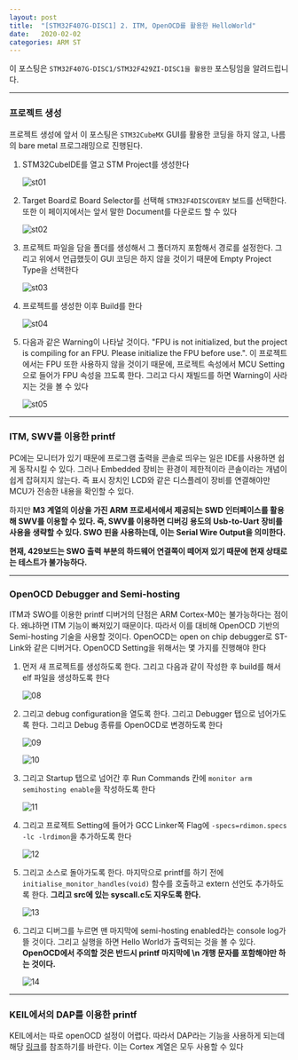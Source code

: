 ```yaml
---
layout: post
title:  "[STM32F407G-DISC1] 2. ITM, OpenOCD를 활용한 HelloWorld"
date:   2020-02-02
categories: ARM ST
---
```


이 포스팅은 `STM32F407G-DISC1/STM32F429ZI-DISC1을 활용한` 포스팅임을 알려드립니다.

---
### 프로젝트 생성

프로젝트 생성에 앞서 이 포스팅은 `STM32CubeMX` GUI를 활용한 코딩을 하지 않고, 나름의 bare metal 프로그래밍으로 진행된다.

1. STM32CubelDE를 열고 STM Project를 생성한다

    ![st01](https://drive.google.com/uc?id=1J6w3ofjmqGbTHVimAvZFDe9nUlIkvGkm)

2. Target Board로 Board Selector를 선택해 `STM32F4DISCOVERY` 보드를 선택한다. 또한 이 페이지에서는 앞서 말한 Document를 다운로드 할 수 있다

    ![st02](https://drive.google.com/uc?id=1mtT0HP-RmEaiE1Gu1JKrRqe-GLZZ_pNK)

3. 프로젝트 파일을 담을 폴더를 생성해서 그 폴더까지 포함해서 경로를 설정한다. 그리고 위에서 언급했듯이 GUI 코딩은 하지 않을 것이기 때문에 Empty Project Type을 선택한다

    ![st03](https://drive.google.com/uc?id=1TSgy3gSrSWeAU4wcvt8vBlV9TGFts1eL)

4. 프로젝트를 생성한 이후 Build를 한다

    ![st04](https://drive.google.com/uc?id=1qcciZ4l3JodjmaU5UybMYrt-O5x6nJr_)

5. 다음과 같은 Warning이 나타날 것이다. "FPU is not initialized, but the project is compiling for an FPU. Please initialize the FPU before use.". 이 프로젝트에서는 FPU 또한 사용하지 않을 것이기 때문에, 프로젝트 속성에서 MCU Setting으로 들어가 FPU 속성을 끄도록 한다. 그리고 다시 재빌드를 하면 Warning이 사라지는 것을 볼 수 있다

    ![st05](https://drive.google.com/uc?id=1lcNOcLjBvdKkb8eOKMmbg5YlQ85lb2pz)

---
### ITM, SWV를 이용한 printf

PC에는 모니터가 있기 때문에 프로그램 출력을 콘솔로 띄우는 일은 IDE를 사용하면 쉽게 동작시킬 수 있다. 그러나 Embedded 장비는 환경이 제한적이라 콘솔이라는 개념이 쉽게 잡혀지지 않는다. 즉 표시 장치인 LCD와 같은 디스플레이 장비를 연결해야만 MCU가 전송한 내용을 확인할 수 있다.

하지만 __M3 계열의 이상을 가진 ARM 프로세서에서 제공되는 SWD 인터페이스를 활용해 SWV를 이용할 수 있다. 즉, SWV를 이용하면 디버깅 용도의 Usb-to-Uart 장비를 사용을 생략할 수 있다. SWO 핀을 사용하는데, 이는 Serial Wire Output을 의미한다.__

__현재, 429보드는 SWO 출력 부분의 하드웨어 연결쪽이 떼어져 있기 때문에 현재 상태로는 테스트가 불가능하다.__

---
### OpenOCD Debugger and Semi-hosting

ITM과 SWO를 이용한 printf 디버거의 단점은 ARM Cortex-M0는 불가능하다는 점이다. 왜냐하면 ITM 기능이 빠져있기 때문이다. 따라서 이를 대비해 OpenOCD 기반의 Semi-hosting 기술을 사용할 것이다. OpenOCD는 open on chip debugger로 ST-Link와 같은 디버거다. OpenOCD Setting을 위해서는 몇 가지를 진행해야 한다

1. 먼저 새 프로젝트를 생성하도록 한다. 그리고 다음과 같이 작성한 후 build를 해서 elf 파일을 생성하도록 한다


    ![08](https://drive.google.com/uc?id=1aNWLAhbcZU52m292agMO9jstUBsYmTGT)


2. 그리고 debug configuration을 열도록 한다. 그리고 Debugger 탭으로 넘어가도록 한다. 그리고 Debug 종류를 OpenOCD로 변경하도록 한다


    ![09](https://drive.google.com/uc?id=1Ex0WtVNlh7IznceveepzapL7AmCCfKoP)


    ![10](https://drive.google.com/uc?id=1ZFdzFax6ylGAnYg7ULJqlRNV3M6hFEMZ)


3. 그리고 Startup 탭으로 넘어간 후 Run Commands 칸에 `monitor arm semihosting enable`을 작성하도록 한다


    ![11](https://drive.google.com/uc?id=1FJ7q9E4LBZNTzvyHXV6WBnO1SKfoRRrG)


4. 그리고 프로젝트 Setting에 들어가 GCC Linker쪽 Flag에 `-specs=rdimon.specs -lc -lrdimon`을 추가하도록 한다


    ![12](https://drive.google.com/uc?id=1dB75PVnSza2RE2sHVCmkSu52f5Ljdurb)


5. 그리고 소스로 돌아가도록 한다. 마지막으로 printf를 하기 전에 `initialise_monitor_handles(void)` 함수를 호출하고 extern 선언도 추가하도록 한다. __그리고 src에 있는 syscall.c도 지우도록 한다.__


    ![13](https://drive.google.com/uc?id=14n3fmFugeZShnFBWkgks2qFD7x01UNJv)


6. 그리고 디버그를 누르면 맨 마지막에 semi-hosting enabled라는 console log가 뜰 것이다. 그리고 실행을 하면 Hello World가 출력되는 것을 볼 수 있다. __OpenOCD에서 주의할 것은 반드시 printf 마지막에 \n 개행 문자를 포함해야만 하는 것이다.__


    ![14](https://drive.google.com/uc?id=1G35rvHngdCPZQUNA0pbMCozut3kopzAl)


---
### KEIL에서의 DAP를 이용한 printf


KEIL에서는 따로 openOCD 설정이 어렵다. 따라서 DAP라는 기능을 사용하게 되는데 해당 [링크](http://www.keil.com/appnotes/files/apnt_286_v2.1.pdf)를 참조하기를 바란다. 이는 Cortex 계열은 모두 사용할 수 있다